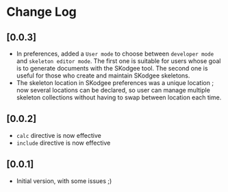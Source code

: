 # Change Log

## [0.0.3]

- In preferences, added a `User mode` to choose between `developer mode` and `skeleton editor mode`. 
The first one is suitable for users whose goal is to generate documents with the SKodgee tool. 
The second one is useful for those who create and maintain SKodgee skeletons.
- The skeleton location in SKodgee preferences was a unique location ; now several locations can be declared, so 
user can manage multiple skeleton collections without having to swap between location each time.

## [0.0.2]

- `calc` directive is now effective
- `include` directive is now effective

## [0.0.1]

- Initial version, with some issues ;)